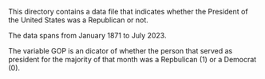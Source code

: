 This directory contains a data file that indicates whether the President of the United States was a Republican or not. 

The data spans from January 1871 to July 2023. 

The variable GOP is an dicator of whether the person that served as president for the majority of that month was a Repbulican (1) or a Democrat (0).
